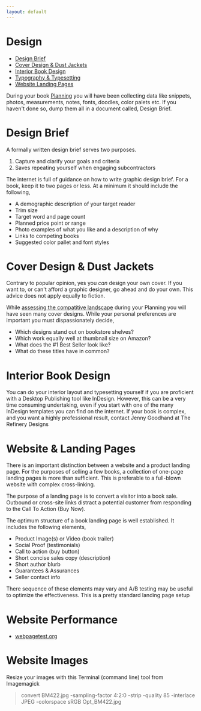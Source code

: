 ```yaml
---
layout: default 
---
```


# Design
 - [Design Brief](#design-brief)
 - [Cover Design & Dust Jackets](#cover-design--dust-jackets)
 - [Interior Book Design](#interior-book-design)
 - [Typography & Typesetting](#typography--typesetting)
 - [Website Landing Pages](#website--landing-pages)

During your book [Planning](Planning.md) you will have been collecting data like  snippets, photos, measurements, notes, fonts, doodles, color palets etc. If you haven't done so, dump them all in a document called, Design Brief.

# Design Brief
A formally written design brief serves two purposes.

1. Capture and clarify your goals and criteria
2. Saves repeating yourself when engaging subcontractors

The internet is full of guidance on how to write graphic design brief. For a book, keep it to two pages or less. At a minimum it should include the following,

* A demographic description of your target reader
* Trim size
* Target word and page count
* Planned price point or range
* Photo examples of what you like and a description of why
* Links to competing books
* Suggested color pallet and font styles

# Cover Design & Dust Jackets
Contrary to popular opinion, yes you *can* design your own cover. If you want to, or can't afford a graphic designer, go ahead and do your own. This advice does not apply equally to fiction.

While [assessing the compatitive landscape](Planning.md) during your Planning you will have seen many cover designs. While your personal preferences are important you must dispassionately decide,

* Which designs stand out on bookstore shelves?
* Which work equally well at thumbnail size on Amazon?
* What does the #1 Best Seller look like?
* What do these titles have in common?

# Interior Book Design
You can do your interior layout and typesetting yourself if you are proficient with a Desktop Publishing tool like InDesign. However, this can be a very time consuming undertaking, even if you start with one of the many InDesign templates you can find on the internet. If your book is complex, and you want a highly professional result, contact Jenny Goodhand at The Refinery Designs

# Website & Landing Pages

There is an important distinction between a website and a product landing page. For the purposes of selling a few books, a collection of one-page landing pages is more than sufficient. This is preferable to a full-blown website with complex cross-linking.

The purpose of a landing page is to convert a visitor into a book sale. Outbound or cross-site links distract a potential customer from responding to the Call To Action (Buy Now).

The optimum structure of a book landing page is well established. It includes the following elements,

* Product Image(s) or Video (book trailer)
* Social Proof (testimonials)
* Call to action (buy button)
* Short concise sales copy (description)
* Short author blurb
* Guarantees & Assurances
* Seller contact info

There sequence of these elements may vary and A/B testing may be useful to optimize the effectiveness. This is a pretty standard landing page setup

# Website Performance

* [webpagetest.org](https://webpahetest.org)

# Website Images

Resize your images with this Terminal (command line) tool from Imagemagick

>  convert BM422.jpg -sampling-factor 4:2:0 -strip -quality 85 -interlace JPEG -colorspace sRGB Opt_BM422.jpg 